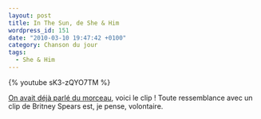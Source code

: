 ```yaml
---
layout: post
title: In The Sun, de She & Him
wordpress_id: 151
date: "2010-03-10 19:47:42 +0100"
category: Chanson du jour
tags:
  - She & Him
---
```


{% youtube sK3-zQYO7TM %}

[On avait déjà parlé du morceau][i1], voici le clip ! Toute ressemblance avec un
clip de Britney Spears est, je pense, volontaire.

[i1]: https://www.deadrooster.org/in-the-sun-de-she-him/
